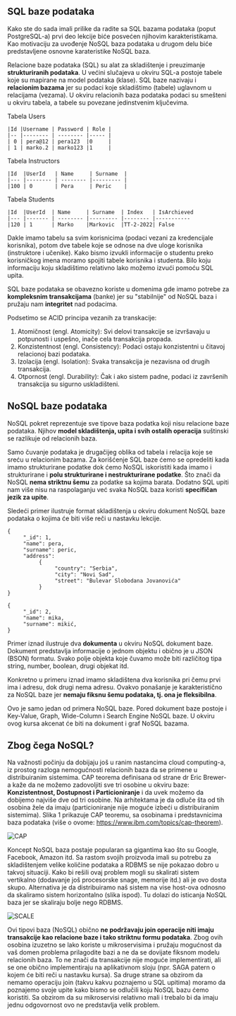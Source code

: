 ## SQL baze podataka

Kako ste do sada imali prilike da radite sa SQL bazama podataka (poput PostgreSQL-a) prvi deo lekcije biće posvećen njihovim karakteristikama. Kao motivaciju za uvođenje NoSQL baza podataka u drugom delu biće predstavljene osnovne karateristike NoSQL baza.

Relacione baze podataka (SQL) su alat za skladištenje i preuzimanje **strukturiranih podataka**. U većini slučajeva u okviru SQL-a postoje tabele koje su mapirane na model podataka (klase). SQL baze nazivaju i **relacionim bazama** jer su podaci koje skladištimo (tabele) uglavnom u relacijama (vezama). U okviru relacionih baza podataka podaci su smešteni u okviru tabela, a tabele su povezane jedinstvenim ključevima.

Tabela Users
```
|Id |Username | Password | Role |
|-- |-------- | -------- |----- |
| 0 | pera@12 | pera123  |0     |
| 1 | marko.2 | marko123 |1     |
```

Tabela Instructors
```
|Id  |UserId   | Name     | Surname  |
|--- |-------- | -------- |--------- |
|100 | 0       | Pera     | Peric    |
```

Tabela Students
```
|Id  |UserId  | Name     | Surname  | Index   | IsArchieved
|--- |------- | -------- |--------- |-------- |-----------
|120 | 1      | Marko    |Markovic  |TT-2-2022| False
```

Dakle imamo tabelu sa svim korisnicima (podaci vezani za kredencijale korisnika), potom dve tabele koje se odnose na dve uloge korisnika (instruktore i učenike). Kako bismo izvukli informacije o studentu preko korisničkog imena moramo spojiti tabele korisnika i studenta. Bilo koju informaciju koju skladištimo relativno lako možemo izvući pomoću SQL upita.

SQL baze podataka se obavezno koriste u domenima gde imamo potrebe za **kompleksnim transakcijama** (banke) jer su "stabilnije" od NoSQL baza i pružaju nam **integritet** nad podacima.

Podsetimo se ACID principa vezanih za transkacije:

1. Atomičnost (engl. Atomicity): Svi delovi transakcije se izvršavaju u potpunosti i uspešno, inače cela transakcija propada.
2. Konzistentnost (engl. Consistency): Podaci ostaju konzistentni u čitavoj relacionoj bazi podataka.
3. Izolacija (engl. Isolation): Svaka transakcija je nezavisna od drugih transakcija.
4. Otpornost (engl. Durability): Čak i ako sistem padne, podaci iz završenih transakcija su sigurno uskladišteni.

## NoSQL baze podataka

NoSQL pokret reprezentuje sve tipove baza podatka koji nisu relacione baze podataka. Njihov **model skladištenja, upita i svih ostalih operacija** suštinski se razlikuje od relacionih baza.

Samo čuvanje podataka je drugačijeg oblika od tabela i relacija koje se sreću u relacionim bazama. Za korišćenje SQL baze ćemo se opredeliti kada imamo strukturirane podatke dok ćemo NoSQL iskoristiti kada imamo i strukturirane i **polu strukturirane i nestrukturirane podatke**. Što znači da NoSQL **nema striktnu šemu** za podatke sa kojima barata. Dodatno SQL upiti nam više nisu na raspolaganju već svaka NoSQL baza koristi **specifičan jezik za upite**.

Sledeći primer ilustruje format skladištenja u okviru dokument NoSQL baze podataka o kojima će biti više reči u nastavku lekcije.

```
{  
     "_id": 1,
     "name": pera,
     "surname": peric,
     "address":
          {
               "country": "Serbia",
               "city": "Novi Sad",
               "street": "Bulevar Slobodana Jovanovića"
          }
}
```
```
{
     "_id": 2,
     "name": mika,
     "surname": mikić,
}
```

Primer iznad ilustruje dva **dokumenta** u okviru NoSQL dokument baze. Dokument predstavlja informacije o jednom objektu i obično je u JSON (BSON) formatu. Svako polje objekta koje čuvamo može biti različitog tipa string, number, boolean, drugi objekat itd.

Konkretno u primeru iznad imamo skladištena dva korisnika pri čemu prvi ima i adresu, dok drugi nema adresu. Ovakvo ponašanje je karakteristično za NoSQL baze jer **nemaju fiksnu šemu podataka, tj. ona je fleksibilna**.

Ovo je samo jedan od primera NoSQL baze. Pored dokument baze postoje i Key-Value, Graph, Wide-Column i Search Engine NoSQL baze. U okviru ovog kursa akcenat će biti na dokument i graf NoSQL bazama.

## Zbog čega NoSQL?

Na važnosti počinju da dobijaju još u ranim nastancima cloud computing-a, iz prostog razloga nemogućnosti relacionih baza da se primene u distribuiranim sistemima. CAP teorema definisana od strane dr Eric Brewer-a kaže da ne možemo zadovoljiti sve tri osobine u okviru baze: **Konzistentnost, Dostupnost i Particioniranje** i da uvek možemo da dobijemo najviše dve od tri osobine. Na arhitektama je da odluče šta od tih osobina žele da imaju (particioniranje nije moguće izbeći u distribuiranim sistemima). Slika 1 prikazuje CAP teoremu, sa osobinama i predstavnicima baza podataka (više o ovome: https://www.ibm.com/topics/cap-theorem).

<img src="https://i.ibb.co/b28MhyW/CAP.png" alt="CAP" border="0" />


Koncept NoSQL baza postaje popularan sa gigantima kao što su Google, Facebook, Amazon itd. Sa rastom svojih proizvoda imali su potrebu za skladištenjem velike količine podataka a RDBMS se nije pokazao dobro u
takvoj situaciji. Kako bi rešili ovaj problem mogli su skalirati sistem vertikalno (dodavanje još procesorske snage, memorije itd.) ali je ovo dosta skupo. Alternativa je da distribuiramo naš sistem na vise host-ova odnosno da skaliramo sistem horizontalno (slika ispod). Tu dolazi do isticanja NoSQL baza jer se skaliraju bolje nego RDBMS.

<img src="https://i.ibb.co/vx7gMgZ/SCALE.png" alt="SCALE" border="0">

Ovi tipovi baza (NoSQL) obično **ne podržavaju join operacije niti imaju transakcije kao relacione baze i tako striktnu formu podataka**. Zbog ovih osobina izuzetno se lako koriste u mikroservisima i pružaju mogućnost da vaš domen problema prilagodite bazi a ne da se dovijate fiksnom modelu relacionih baza. To ne znači da transakcije nije moguće implementirati, ali se one obično implementiraju na aplikativnom sloju (npr. SAGA patern o kojem će biti reči u nastavku kursa).
Sa druge strane sa obzirom da nemamo operaciju join (takvu kakvu poznajemo u SQL upitima) moramo da poznajemo svoje upite kako bismo se odlučili koju NoSQL bazu ćemo koristiti. Sa obzirom da su mikroservisi relativno mali i trebalo bi da imaju jednu odgovornost ovo ne predstavlja velik problem.





